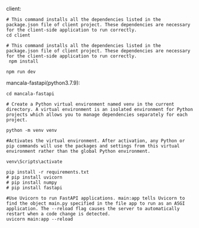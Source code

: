 client:

	# This command installs all the dependencies listed in the package.json file of client project. These dependencies are necessary for the client-side application to run correctly.
    cd client
   
	# This command installs all the dependencies listed in the package.json file of client project. These dependencies are necessary for the client-side application to run correctly.
	 npm install
	 
	npm run dev

mancala-fastapi(python3.7.9):
    
    cd mancala-fastapi
	
	# Create a Python virtual environment named venv in the current directory. A virtual environment is an isolated environment for Python projects which allows you to manage dependencies separately for each project.
 
    python -m venv venv
	
	#Activates the virtual environment. After activation, any Python or pip commands will use the packages and settings from this virtual environment rather than the global Python environment.
 
    venv\Scripts\activate

    pip install -r requirements.txt
    # pip install uvicorn
    # pip install numpy
    # pip install fastapi

	#Use Uvicorn to run FastAPI applications. main:app tells Uvicorn to find the object main.py specified in the file app to run as an ASGI application. The --reload flag causes the server to automatically restart when a code change is detected.
    uvicorn main:app --reload
	
	

